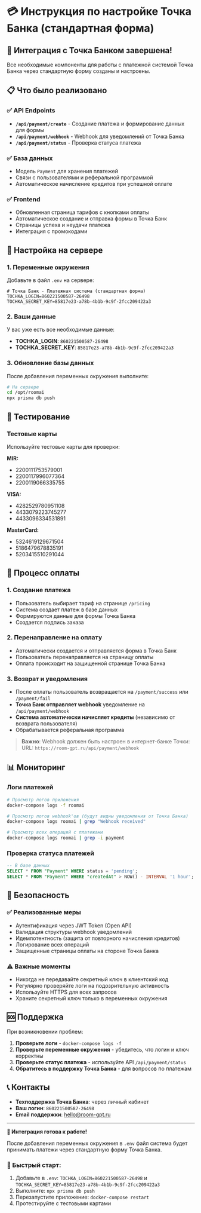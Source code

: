 # 💳 Инструкция по настройке Точка Банка (стандартная форма)

## 🚀 Интеграция с Точка Банком завершена!

Все необходимые компоненты для работы с платежной системой Точка Банка через стандартную форму созданы и настроены.

## 📋 Что было реализовано

### ✅ API Endpoints
- **`/api/payment/create`** - Создание платежа и формирование данных для формы
- **`/api/payment/webhook`** - Webhook для уведомлений от Точка Банка
- **`/api/payment/status`** - Проверка статуса платежа

### ✅ База данных
- Модель `Payment` для хранения платежей
- Связи с пользователями и реферальной программой
- Автоматическое начисление кредитов при успешной оплате

### ✅ Frontend
- Обновленная страница тарифов с кнопками оплаты
- Автоматическое создание и отправка формы в Точка Банк
- Страницы успеха и неудачи платежа
- Интеграция с промокодами

## 🔧 Настройка на сервере

### 1. Переменные окружения

Добавьте в файл `.env` на сервере:

```env
# Точка Банк - Платежная система (стандартная форма)
TOCHKA_LOGIN=860221500587-26498
TOCHKA_SECRET_KEY=85817e23-a78b-4b1b-9c9f-2fcc209422a3
```

### 2. Ваши данные

У вас уже есть все необходимые данные:
- **TOCHKA_LOGIN**: `860221500587-26498`
- **TOCHKA_SECRET_KEY**: `85817e23-a78b-4b1b-9c9f-2fcc209422a3`

### 3. Обновление базы данных

После добавления переменных окружения выполните:

```bash
# На сервере
cd /opt/roomai
npx prisma db push
```

## 🧪 Тестирование

### Тестовые карты

Используйте тестовые карты для проверки:

**MIR:**
- 2200111753579001
- 2200117996077364
- 2200119066335755

**VISA:**
- 4282529780951108
- 4433079223745277
- 4433096334531891

**MasterCard:**
- 5324619129671504
- 5186479678835191
- 5203415510291044

## 🔄 Процесс оплаты

### 1. Создание платежа
- Пользователь выбирает тариф на странице `/pricing`
- Система создает платеж в базе данных
- Формируются данные для формы Точка Банка
- Создается подпись заказа

### 2. Перенаправление на оплату
- Автоматически создается и отправляется форма в Точка Банк
- Пользователь перенаправляется на страницу оплаты
- Оплата происходит на защищенной странице Точка Банка

### 3. Возврат и уведомления
- После оплаты пользователь возвращается на `/payment/success` или `/payment/fail`
- **Точка Банк отправляет webhook** уведомление на `/api/payment/webhook`
- **Система автоматически начисляет кредиты** (независимо от возврата пользователя)
- Обрабатывается реферальная программа

> **Важно**: Webhook должен быть настроен в интернет-банке Точки:
> URL: `https://room-gpt.ru/api/payment/webhook`

## 📊 Мониторинг

### Логи платежей
```bash
# Просмотр логов приложения
docker-compose logs -f roomai

# Просмотр логов webhook'ов (будут видны уведомления от Точка Банка)
docker-compose logs roomai | grep "Webhook received"

# Просмотр всех операций с платежами
docker-compose logs roomai | grep -i payment
```

### Проверка статуса платежей
```sql
-- В базе данных
SELECT * FROM "Payment" WHERE status = 'pending';
SELECT * FROM "Payment" WHERE "createdAt" > NOW() - INTERVAL '1 hour';
```

## 🚨 Безопасность

### ✅ Реализованные меры
- Аутентификация через JWT Token (Open API)
- Валидация структуры webhook уведомлений
- Идемпотентность (защита от повторного начисления кредитов)
- Логирование всех операций
- Защищенные страницы оплаты на стороне Точка Банка

### ⚠️ Важные моменты
- Никогда не передавайте секретный ключ в клиентский код
- Регулярно проверяйте логи на подозрительную активность
- Используйте HTTPS для всех запросов
- Храните секретный ключ только в переменных окружения

## 🆘 Поддержка

При возникновении проблем:

1. **Проверьте логи** - `docker-compose logs -f`
2. **Проверьте переменные окружения** - убедитесь, что логин и ключ корректны
3. **Проверьте статус платежа** - используйте API `/api/payment/status`
4. **Обратитесь в поддержку Точка Банка** - для вопросов по платежам

## 📞 Контакты

- **Техподдержка Точка Банка**: через личный кабинет
- **Ваш логин**: `860221500587-26498`
- **Email поддержки**: hello@room-gpt.ru

---

**🎉 Интеграция готова к работе!** 

После добавления переменных окружения в `.env` файл система будет принимать платежи через стандартную форму Точка Банка.

### 🚀 Быстрый старт:
1. Добавьте в `.env`: `TOCHKA_LOGIN=860221500587-26498` и `TOCHKA_SECRET_KEY=85817e23-a78b-4b1b-9c9f-2fcc209422a3`
2. Выполните: `npx prisma db push`
3. Перезапустите приложение: `docker-compose restart`
4. Протестируйте с тестовыми картами
